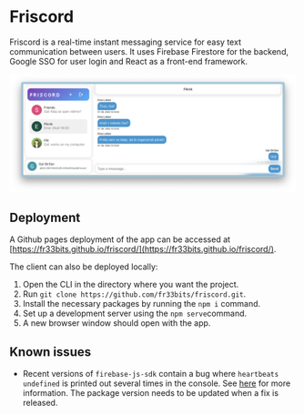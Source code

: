 # Friscord

Friscord is a real-time instant messaging service for easy text communication between users. It uses Firebase Firestore for the backend, Google SSO for user login and React as a front-end framework.

![Demo screenshot of the web client](src/assets/demo.png)

## Deployment

A Github pages deployment of the app can be accessed at [https://fr33bits.github.io/friscord/](https://fr33bits.github.io/friscord/).

The client can also be deployed locally:

1. Open the CLI in the directory where you want the project.
2. Run `git clone https://github.com/fr33bits/friscord.git`.
3. Install the necessary packages by running the `npm i` command.
4. Set up a development server using the `npm serve`command.
5. A new browser window should open with the app.

## Known issues

- Recent versions of `firebase-js-sdk` contain a bug where `heartbeats undefined` is printed out several times in the console. See [here](https://github.com/firebase/firebase-js-sdk/issues/8436) for more information. The package version needs to be updated when a fix is released.
